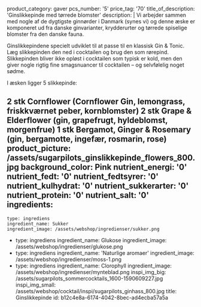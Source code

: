 product_category: gaver
pcs_number: '5'
price_tag: '70'
title_of_description: 'Ginslikkepinde med tørrede blomster'
description: |
  Vi arbejder sammen med nogle af de dygtigste ginnørder i Danmark (synes vi) og denne æske er komponeret ud fra danske ginvarianter, krydderurter og tørrede spiselige blomster fra den danske fauna.
  
  Ginslikkepindene specielt udviklet til at passe til en klassisk Gin & Tonic. Læg slikkepinden den ned i cocktailen og brug den som rørepind. Slikkepinden bliver ikke opløst i cocktailen som typisk er kold, men den giver nogle rigtig fine smagsnuancer til cocktailen  – og selvfølelig noget sødme.
  
  I æsken ligger 5 slikkepinde:
  
  2 stk Cornflower (Cornflower Gin, lemongrass, friskkværnet peber, kornblomster)
  2 stk Grape & Elderflower (gin, grapefrugt, hyldeblomst, morgenfrue)
  1 stk Bergamot, Ginger & Rosemary (gin, bergamotte, ingefær, rosmarin, rose)
product_picture: /assets/sugarpilots_ginslikkepinde_flowers_800.jpg
background_color: Pink
nutrient_energi: '0'
nutrient_fedt: '0'
nutrient_fedtsyrer: '0'
nutrient_kulhydrat: '0'
nutrient_sukkerarter: '0'
nutrient_protein: '0'
nutrient_salt: '0'
ingredients:
  -
    type: ingrediens
    ingredient_name: Sukker
    ingredient_image: /assets/webshop/ingredienser/sukker.png
  -
    type: ingrediens
    ingredient_name: Glukose
    ingredient_image: /assets/webshop/ingredienser/glukose.png
  -
    type: ingrediens
    ingredient_name: 'Naturlige aromaer'
    ingredient_image: /assets/webshop/ingredienser/moss-1.png
  -
    type: ingrediens
    ingredient_name: Clorophyll
    ingredient_image: /assets/webshop/ingredienser/mynteblad.png
inspi_img_big: /assets/sugarpilots_sommercocktails_1600-1590609227.jpg
inspi_img_small: /assets/webshop/cocktail/inspi/sugarpilots_ginhass_800.jpg
title: Ginslikkepinde
id: b12c4e8a-6174-4042-8bec-ad4ecba57a5a
